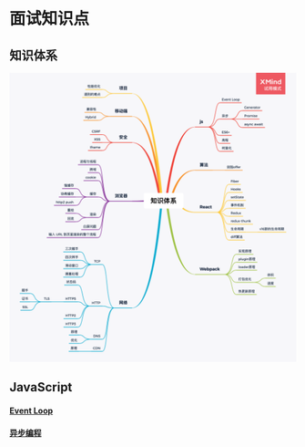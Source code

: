 # 面试知识点

## 知识体系

![知识体系](./images/system.png)

## JavaScript

#### [Event Loop](./JavaScript/EventLoop/)
#### [异步编程](./JavaScript/async/)
